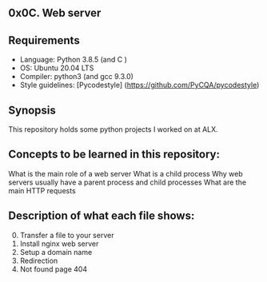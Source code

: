 ## 0x0C. Web server

## Requirements
* Language: Python 3.8.5 (and C )
* OS: Ubuntu 20.04 LTS
* Compiler: python3  (and gcc 9.3.0)
* Style guidelines: [Pycodestyle] (https://github.com/PyCQA/pycodestyle)

## Synopsis
This repository holds some python projects I worked on at ALX.

## Concepts to be learned in this repository:
What is the main role of a web server
What is a child process
Why web servers usually have a parent process and child processes
What are the main HTTP requests

## Description of what each file shows:
0. Transfer a file to your server
1. Install nginx web server
2. Setup a domain name
3. Redirection
4. Not found page 404

